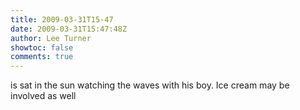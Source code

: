 ```yaml
---
title: 2009-03-31T15-47
date: 2009-03-31T15:47:48Z
author: Lee Turner
showtoc: false
comments: true
---
```


is sat in the sun watching the waves with his boy. Ice cream may be involved as well

